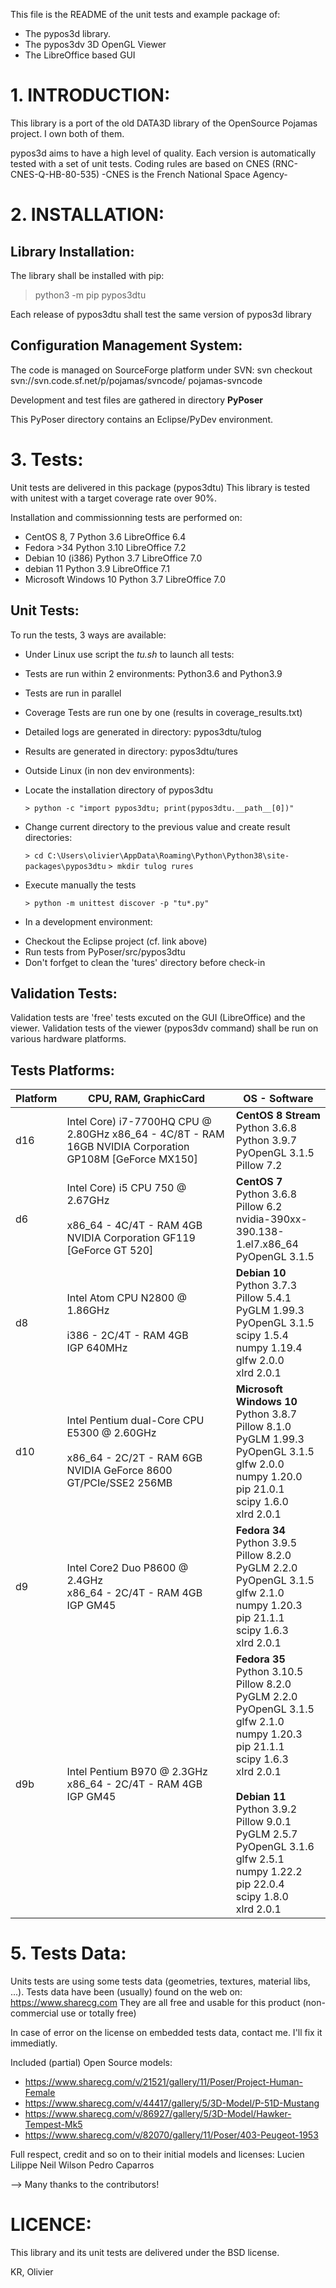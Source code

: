 
This file is the README of the unit tests and example package of\:
- The pypos3d library.
- The pypos3dv 3D OpenGL Viewer
- The LibreOffice based GUI

# 1. INTRODUCTION:
This library is a port of the old DATA3D library of the OpenSource Pojamas project.
I own both of them.

pypos3d aims to have a high level of quality.
Each version is automatically tested with a set of unit tests.
Coding rules are based on CNES (RNC-CNES-Q-HB-80-535) -CNES is the French National Space Agency-


# 2. INSTALLATION:

## Library Installation:
The library shall be installed with pip:
> python3 -m pip pypos3dtu

Each release of pypos3dtu shall test the same version of pypos3d library


## Configuration Management System:
The code is managed on SourceForge platform under SVN:
svn checkout svn://svn.code.sf.net/p/pojamas/svncode/ pojamas-svncode

Development and test files are gathered in directory **PyPoser**

This PyPoser directory contains an Eclipse/PyDev environment.


# 3. Tests:
Unit tests are delivered in this package (pypos3dtu)
This library is tested with unitest with a target coverage rate over 90%.

Installation and commissionning tests are performed on:
- CentOS 8, 7           Python 3.6   LibreOffice 6.4
- Fedora >34            Python 3.10  LibreOffice 7.2
- Debian 10 (i386)      Python 3.7   LibreOffice 7.0
- debian 11             Python 3.9   LibreOffice 7.1
- Microsoft Windows 10  Python 3.7   LibreOffice 7.0


## Unit Tests:
To run the tests, 3 ways are available:

* Under Linux use script the _tu.sh_ to launch all tests:
 - Tests are run within 2 environments: Python3.6 and Python3.9
 - Tests are run in parallel
 - Coverage Tests are run one by one (results in coverage\_results.txt)
 
 - Detailed logs are generated in directory: pypos3dtu/tulog
 - Results are generated in directory: pypos3dtu/tures

* Outside Linux (in non dev environments):
 - Locate the installation directory of pypos3dtu

   `> python -c "import pypos3dtu; print(pypos3dtu.__path__[0])"`
   
 - Change current directory to the previous value and create result directories:
  
   `> cd C:\Users\olivier\AppData\Roaming\Python\Python38\site-packages\pypos3dtu`
   `> mkdir tulog rures` 

 - Execute manually the tests

   `> python -m unittest discover -p "tu*.py"`

* In a development environment:
 - Checkout the Eclipse project (cf. link above)
 - Run tests from PyPoser/src/pypos3dtu
 - Don't forfget to clean the 'tures' directory before check-in


## Validation Tests:
Validation tests are 'free' tests excuted on the GUI (LibreOffice) and the viewer.
Validation tests of the viewer (pypos3dv command) shall be run on various hardware
platforms.

## Tests Platforms:

|Platform| CPU, RAM, GraphicCard | OS - Software |
|---------|----------------------|---------------|
|d16      | Intel Core) i7-7700HQ CPU @ 2.80GHz x86\_64 - 4C/8T - RAM 16GB NVIDIA Corporation GP108M [GeForce MX150]|**CentOS 8 Stream**<br/>Python 3.6.8<br/>Python 3.9.7<br/>PyOpenGL 3.1.5<br/>Pillow 7.2|
|d6       | Intel Core) i5 CPU 750  @ 2.67GHz<br/><br/>x86\_64 - 4C/4T - RAM 4GB<br/>NVIDIA Corporation GF119 [GeForce GT 520]|**CentOS 7**<br/>Python 3.6.8<br/>Pillow 6.2 <br/>nvidia-390xx-390.138-1.el7.x86\_64<br/>PyOpenGL 3.1.5| 
|d8       | Intel Atom CPU N2800   @ 1.86GHz<br/><br/> i386 - 2C/4T - RAM 4GB<br/>IGP 640MHz   | **Debian 10**<br/> Python 3.7.3<br/>Pillow 5.4.1<br/>PyGLM 1.99.3 <br/>PyOpenGL         3.1.5<br/>scipy            1.5.4<br/>numpy            1.19.4<br/>glfw             2.0.0<br/> xlrd             2.0.1<br/>|
|d10      | Intel Pentium dual-Core CPU E5300 @ 2.60GHz<br/><br/>x86\_64 - 2C/2T - RAM 6GB<br/>NVIDIA GeForce 8600 GT/PCIe/SSE2 256MB<br/>| **Microsoft Windows 10**<br/>Python 3.8.7<br/>Pillow 8.1.0<br/> PyGLM      1.99.3<br/> PyOpenGL   3.1.5<br/> glfw       2.0.0<br/> numpy      1.20.0<br/> pip        21.0.1<br/> scipy      1.6.0<br/> xlrd       2.0.1    |
|d9       | Intel Core2 Duo P8600 @ 2.4GHz<br/> x86\_64 - 2C/4T - RAM 4GB<br/>IGP GM45|**Fedora 34**<br/>Python 3.9.5<br/>Pillow 8.2.0<br/> PyGLM      2.2.0<br/> PyOpenGL   3.1.5<br/> glfw       2.1.0<br/> numpy      1.20.3<br/>pip        21.1.1<br/> scipy      1.6.3<br/> xlrd 2.0.1|
|d9b      | Intel Pentium B970 @ 2.3GHz<br/> x86\_64 - 2C/4T - RAM 4GB<br/>IGP GM45|**Fedora 35**<br/>Python 3.10.5<br/>Pillow 8.2.0<br/> PyGLM      2.2.0<br/> PyOpenGL   3.1.5<br/> glfw       2.1.0<br/> numpy      1.20.3<br/>pip        21.1.1<br/> scipy      1.6.3<br/> xlrd 2.0.1<br><br>**Debian 11**<br>Python 3.9.2<br/>Pillow 9.0.1<br/> PyGLM      2.5.7<br/> PyOpenGL   3.1.6<br/> glfw       2.5.1<br/> numpy      1.22.2<br/>pip        22.0.4<br/> scipy      1.8.0<br/> xlrd 2.0.1|


# 5. Tests Data:
Units tests are using some tests data (geometries, textures, material libs, ...).
Tests data have been (usually) found on the web on\: https://www.sharecg.com
They are all free and usable for this product (non-commercial use or totally free) 

In case of error on the license on embedded tests data, contact me. I'll fix it immediatly.

Included (partial) Open Source models:
 - https://www.sharecg.com/v/21521/gallery/11/Poser/Project-Human-Female
 - https://www.sharecg.com/v/44417/gallery/5/3D-Model/P-51D-Mustang
 - https://www.sharecg.com/v/86927/gallery/5/3D-Model/Hawker-Tempest-Mk5
 - https://www.sharecg.com/v/82070/gallery/11/Poser/403-Peugeot-1953

Full respect, credit and so on to their initial models and licenses:
  Lucien Lilippe
  Neil Wilson
  Pedro Caparros

--> Many thanks to the contributors!

# LICENCE:
  This library and its unit tests are delivered under the BSD license.


KR, Olivier



